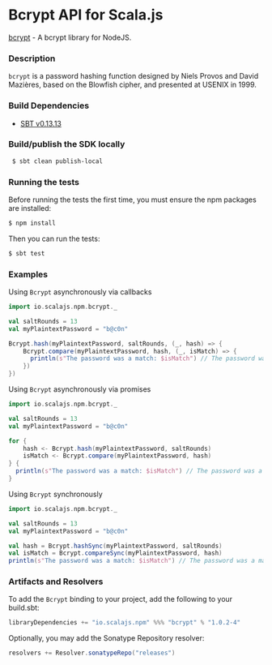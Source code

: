 Bcrypt API for Scala.js
================================
[bcrypt](https://www.npmjs.com/package/bcrypt) - A bcrypt library for NodeJS.

### Description

`bcrypt` is a password hashing function designed by Niels Provos and David Mazières, 
based on the Blowfish cipher, and presented at USENIX in 1999.

### Build Dependencies

* [SBT v0.13.13](http://www.scala-sbt.org/download.html)

### Build/publish the SDK locally

```bash
 $ sbt clean publish-local
```

### Running the tests

Before running the tests the first time, you must ensure the npm packages are installed:

```bash
$ npm install
```

Then you can run the tests:

```bash
$ sbt test
```

### Examples

Using `Bcrypt` asynchronously via callbacks

```scala
import io.scalajs.npm.bcrypt._

val saltRounds = 13
val myPlaintextPassword = "b@c0n"

Bcrypt.hash(myPlaintextPassword, saltRounds, (_, hash) => {
    Bcrypt.compare(myPlaintextPassword, hash, (_, isMatch) => {
      println(s"The password was a match: $isMatch") // The password was a match: true
    })
})
```

Using `Bcrypt` asynchronously via promises

```scala
import io.scalajs.npm.bcrypt._

val saltRounds = 13
val myPlaintextPassword = "b@c0n"

for {
    hash <- Bcrypt.hash(myPlaintextPassword, saltRounds)
    isMatch <- Bcrypt.compare(myPlaintextPassword, hash)
} {
  println(s"The password was a match: $isMatch") // The password was a match: true
}
```

Using `Bcrypt` synchronously

```scala
import io.scalajs.npm.bcrypt._

val saltRounds = 13
val myPlaintextPassword = "b@c0n"

val hash = Bcrypt.hashSync(myPlaintextPassword, saltRounds)
val isMatch = Bcrypt.compareSync(myPlaintextPassword, hash)
println(s"The password was a match: $isMatch") // The password was a match: true
```

### Artifacts and Resolvers

To add the `Bcrypt` binding to your project, add the following to your build.sbt:  

```sbt
libraryDependencies += "io.scalajs.npm" %%% "bcrypt" % "1.0.2-4"
```

Optionally, you may add the Sonatype Repository resolver:

```sbt   
resolvers += Resolver.sonatypeRepo("releases") 
```